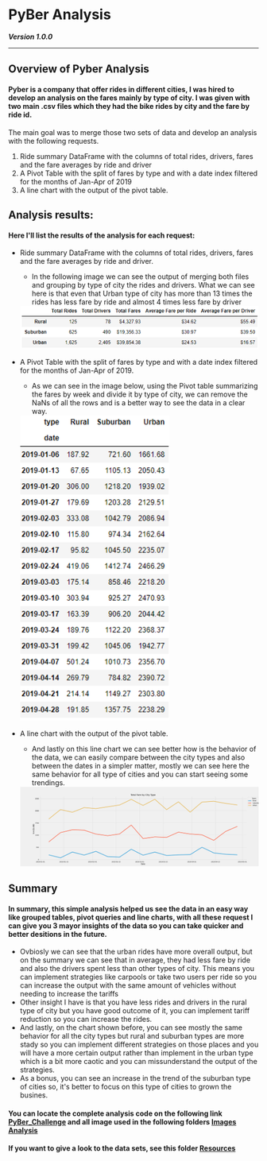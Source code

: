 # PyBer Analysis

***Version 1.0.0***

---

## Overview of Pyber Analysis
#### Pyber is a company that offer rides in different cities, I was hired to develop an analysis on the fares mainly by type of city. I was given with two main .csv files which they had the bike rides by city and the fare by ride id.

The main goal was to merge those two sets of data and develop an analysis with the following requests.

1. Ride summary DataFrame with the columns of total rides, drivers, fares and the fare averages by ride and driver
2. A Pivot Table with the split of fares by type and with a date index filtered for the months of Jan-Apr of 2019
3. A line chart with the output of the pivot table.

## Analysis results:
#### Here I'll list the results of the analysis for each request:

- Ride summary DataFrame with the columns of total rides, drivers, fares and the fare averages by ride and driver.
  -  In the following image we can see the output of merging both files and grouping by type of city the rides and drivers. What we can see here is that even that Urban type of city has more than 13 times the rides has less fare by ride and almost 4 times less fare by driver
  
  <img src="https://github.com/SeRoGaTa/PyBer_Analysis/blob/main/images/ride_summary_df.png" width="800">
  
- A Pivot Table with the split of fares by type and with a date index filtered for the months of Jan-Apr of 2019.
  -  As we can see in the image below, using the Pivot table summarizing the fares by week and divide it by type of city, we can remove the NaNs of all the rows and is a better way to see the data in a clear way.

  <img src="https://github.com/SeRoGaTa/PyBer_Analysis/blob/main/images/ride_fares_summary_df.png" width="300">

- A line chart with the output of the pivot table.
  -  And lastly on this line chart we can see better how is the behavior of the data, we can easily compare between the city types and also between the dates in a simpler matter, mostly we can see here the same behavior for all type of cities and you can start seeing some trendings.

  <img src="https://github.com/SeRoGaTa/PyBer_Analysis/blob/main/analysis/PyBer_fare_summary.png" width="900">
  
## Summary
#### In summary, this simple analysis helped us see the data in an easy way like grouped tables, pivot queries and line charts, with all these request I can give you 3 mayor insights of the data so you can take quicker and better desitions in the future.
  - Ovbiosly we can see that the urban rides have more overall output, but on the summary we can see that in average, they had less fare by ride and also the drivers spent less than other types of city. This means you can implement strategies like carpools or take two users per ride so you can increase the output with the same amount of vehicles without needing to increase the tariffs
  - Other insight I have is that you have less rides and drivers in the rural type of city but you have good outcome of it, you can implement tariff reduction so you can increase the rides.
  - And lastly, on the chart shown before, you can see mostly the same behavior for all the city types but rural and suburban types are more stady so you can implement different strategies on those places and you will have a more certain output rather than implement in the urban type which is a bit more caotic and you can missunderstand the output of the strategies.
  - As a bonus, you can see an increase in the trend of the suburban type of cities so, it's better to focus on this type of cities to grown the busines.

#### You can locate the complete analysis code on the following link [PyBer_Challenge](https://github.com/SeRoGaTa/PyBer_Analysis/blob/main/PyBer_Challenge.ipynb) and all image used in the following folders [Images](https://github.com/SeRoGaTa/PyBer_Analysis/tree/main/images) [Analysis](https://github.com/SeRoGaTa/PyBer_Analysis/tree/main/analysis)

#### If you want to give a look to the data sets, see this folder [Resources](https://github.com/SeRoGaTa/PyBer_Analysis/tree/main/Resources)

